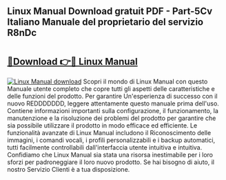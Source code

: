 ## Linux Manual Download gratuit PDF - Part-5Cv Italiano Manuale del proprietario del servizio R8nDc

# <h2><a href="http://dffb88b.blite.top/?on=Linux+Manual">🔗Download 👉🔴 Linux Manual</a></h2>

[![Linux Manual download](https://i.imgur.com/lujVjoI.png)](http://dffb88b.blite.top/?on=Linux+Manual)
Scopri il mondo di Linux Manual con questo Manuale utente completo che copre tutti gli aspetti delle caratteristiche e delle funzioni del prodotto. Per garantire Un'esperienza di successo con il nuovo REDDDDDDD, leggere attentamente questo manuale prima dell'uso. Contiene informazioni importanti sulla configurazione, il funzionamento, la manutenzione e la risoluzione dei problemi del prodotto per garantire che sia possibile utilizzare il prodotto in modo efficace ed efficiente. Le funzionalità avanzate di Linux Manual includono il Riconoscimento delle immagini, i comandi vocali, i profili personalizzabili e i backup automatici, tutti facilmente controllabili dall'interfaccia utente intuitiva e intuitiva. Confidiamo che Linux Manual sia stata una risorsa inestimabile per i loro sforzi per padroneggiare il loro nuovo prodotto. Se hai bisogno di aiuto, il nostro Servizio Clienti è a tua disposizione.
